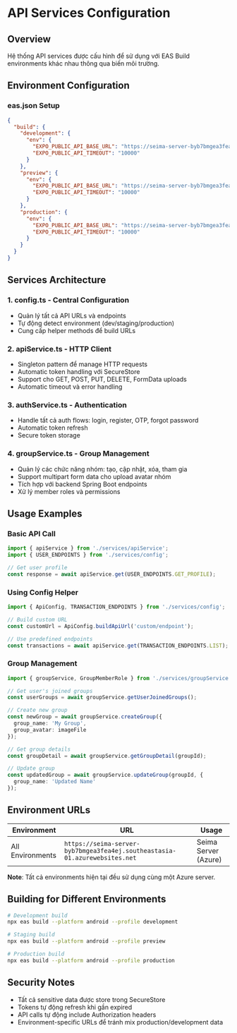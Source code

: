 # API Services Configuration

## Overview
Hệ thống API services được cấu hình để sử dụng với EAS Build environments khác nhau thông qua biến môi trường.

## Environment Configuration

### eas.json Setup
```json
{
  "build": {
    "development": {
      "env": {
        "EXPO_PUBLIC_API_BASE_URL": "https://seima-server-byb7bmgea3fea4ej.southeastasia-01.azurewebsites.net",
        "EXPO_PUBLIC_API_TIMEOUT": "10000"
      }
    },
    "preview": {
      "env": {
        "EXPO_PUBLIC_API_BASE_URL": "https://seima-server-byb7bmgea3fea4ej.southeastasia-01.azurewebsites.net",
        "EXPO_PUBLIC_API_TIMEOUT": "10000"
      }
    },
    "production": {
      "env": {
        "EXPO_PUBLIC_API_BASE_URL": "https://seima-server-byb7bmgea3fea4ej.southeastasia-01.azurewebsites.net",
        "EXPO_PUBLIC_API_TIMEOUT": "10000"
      }
    }
  }
}
```

## Services Architecture

### 1. **config.ts** - Central Configuration
- Quản lý tất cả API URLs và endpoints
- Tự động detect environment (dev/staging/production)
- Cung cấp helper methods để build URLs

### 2. **apiService.ts** - HTTP Client
- Singleton pattern để manage HTTP requests
- Automatic token handling với SecureStore
- Support cho GET, POST, PUT, DELETE, FormData uploads
- Automatic timeout và error handling

### 3. **authService.ts** - Authentication
- Handle tất cả auth flows: login, register, OTP, forgot password
- Automatic token refresh
- Secure token storage

### 4. **groupService.ts** - Group Management
- Quản lý các chức năng nhóm: tạo, cập nhật, xóa, tham gia
- Support multipart form data cho upload avatar nhóm
- Tích hợp với backend Spring Boot endpoints
- Xử lý member roles và permissions

## Usage Examples

### Basic API Call
```typescript
import { apiService } from './services/apiService';
import { USER_ENDPOINTS } from './services/config';

// Get user profile
const response = await apiService.get(USER_ENDPOINTS.GET_PROFILE);
```

### Using Config Helper
```typescript
import { ApiConfig, TRANSACTION_ENDPOINTS } from './services/config';

// Build custom URL
const customUrl = ApiConfig.buildApiUrl('custom/endpoint');

// Use predefined endpoints
const transactions = await apiService.get(TRANSACTION_ENDPOINTS.LIST);
```

### Group Management
```typescript
import { groupService, GroupMemberRole } from './services/groupService';

// Get user's joined groups
const userGroups = await groupService.getUserJoinedGroups();

// Create new group
const newGroup = await groupService.createGroup({
  group_name: 'My Group',
  group_avatar: imageFile
});

// Get group details
const groupDetail = await groupService.getGroupDetail(groupId);

// Update group
const updatedGroup = await groupService.updateGroup(groupId, {
  group_name: 'Updated Name'
});
```

## Environment URLs

| Environment | URL | Usage |
|-------------|-----|--------|
| All Environments | `https://seima-server-byb7bmgea3fea4ej.southeastasia-01.azurewebsites.net` | Seima Server (Azure) |

**Note**: Tất cả environments hiện tại đều sử dụng cùng một Azure server.

## Building for Different Environments

```bash
# Development build
npx eas build --platform android --profile development

# Staging build  
npx eas build --platform android --profile preview

# Production build
npx eas build --platform android --profile production
```

## Security Notes

- Tất cả sensitive data được store trong SecureStore
- Tokens tự động refresh khi gần expired
- API calls tự động include Authorization headers
- Environment-specific URLs để tránh mix production/development data 